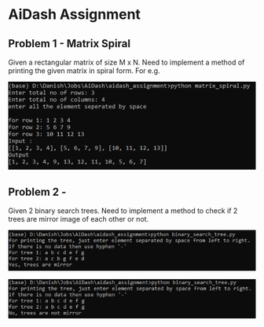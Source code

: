 # AiDash Assignment

## Problem 1 - Matrix Spiral

Given a rectangular matrix of size M x N. Need to implement a method of printing the given matrix in spiral form. For e.g.

![matrix spiral](snapshots/snapshot_matrix_1.png)

## Problem 2 - 

Given 2 binary search trees. Need to implement a method to check if 2 trees are mirror image of each other or not. 

![binary trees mirror](snapshots/snapshot_binary_tree_ex3.png)


![binary trees mirror](snapshots/snapshot_binary_tree_ex4.png)
